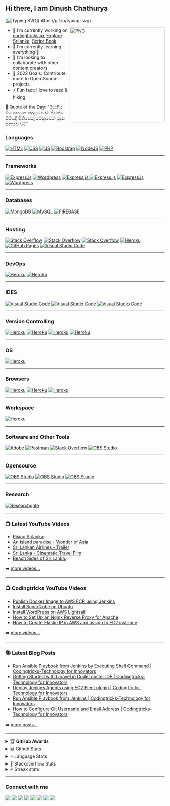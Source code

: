 ## Hi there, I am Dinush Chathurya
[![Typing SVG](https://readme-typing-svg.herokuapp.com/?lines=Full-Stack+Engineer;AWS+Community+Builder;Open-Source+Enthusiast;Artisan+Lover;Social+Media+Influencer;Blogger;YouTuber;and+Film+Maker!;)](https://git.io/typing-svg)

<img align="right" alt="PNG" src="https://github.com/dinushchathurya/dinushchathurya/blob/master/cat.png" width="300" height="300" />
<!-- ### I'm Social Media Influencer, Developer, Content Creator and Blogger! -->
<!-- <img src="https://media.giphy.com/media/hvRJCLFzcasrR4ia7z/giphy.gif" width="10px" height="30px"> -->

- 🔭 I’m currently working on  [codingtricks.io](http://codingtricks.io/), [Explore Srilanka](https://www.youtube.com/channel/UCEByobwqWIcn7ujLG9TTDcQ), [Script Book](https://github.com/dinushchathurya/script-book)
- 🌱 I’m currently learning everything 🤣
- 👯 I’m looking to collaborate with other content creators
- 🥅 2022 Goals: Contribute more to Open Source projects
- ⚡ Fun fact: I love to read & hiking

<!-- start quote -->
💬 Quote of the Day: "මියගිය විට හෙලන කඳුලට වඩා ජීවත්ව සිටියදී මිනිසෙකු වෙනුවෙන් පුදන සිනහව වටී"
<!-- end quote -->

### Languages 

<a href="#"><img alt="HTML" src="https://img.shields.io/badge/HTML%20-%23E34F26.svg?logo=html5&logoColor=white" ></a>
<a href="#"><img alt="CSS" src="https://img.shields.io/badge/CSS%20-%231572B6.svg?logo=css3&logoColor=white" ></a>
<a href="#"><img alt="JS" src="https://img.shields.io/badge/JavaScript%20-%23F7DF1E.svg?logo=javascript&logoColor=black" ></a>
<a href="#"><img alt="Boostrap" src="https://img.shields.io/badge/-Bootstrap-563D7C?&logo=bootstrap" ></a>
<a href="#"><img alt="NodeJS" src="https://img.shields.io/badge/Node.js%20-%2343853D.svg?logo=node-dot-js&logoColor=white" ></a>
<a href="#"><img alt="PHP" src="https://img.shields.io/badge/PHP-%23777BB4.svg?logo=php&logoColor=white"></a>
<!-- <a href="#"><img alt="Markdown" src="https://img.shields.io/badge/Markdown-%23000000.svg?logo=markdown&logoColor=white" ></a>
<a href="#"><img alt="TypeScript" src="https://img.shields.io/badge/TypeScript%20-%23007ACC.svg?logo=typescript&logoColor=white" ></a> -->
<!-- <a href="#"><img alt="SQL" src="https://img.shields.io/badge/SQL%20-%23025E8C.svg?logo=amazon-dynamodb&logoColor=white" ></a> -->

---
### Frameworks

<a href="#"><img alt="Express.js" src="https://img.shields.io/badge/Laravel-black?&logo=laravel&logoColor" ></a>
<a href="#"><img alt="Wordpress" src="https://img.shields.io/badge/Ionic-3880FF?&logo=ionic&logoColor=white" ></a>
<a href="#"><img alt="Express.js" src="https://img.shields.io/badge/Express.js%20-%23404d59.svg?logo=express&logoColor=white"> </a>
<a href="#"><img alt="Express.js" src="https://img.shields.io/badge/Tailwind_CSS-38B2AC?&logo=tailwind-css&logoColor=white" ></a>
<a href="#"><img alt="Express.js" src="https://img.shields.io/badge/jQuery-0769AD?&logo=jquery&logoColor=white" ></a>
<a href="#"><img alt="Wordpress" src="https://img.shields.io/badge/Wordpress-21759B?logo=wordpress&logoColor=white" ></a>
<!-- <a href="#"><img alt="Express.js" src="https://img.shields.io/badge/React-20232A?&logo=react&logoColor=61DAFB" ></a>
<a href="#"><img alt="Express.js" src="https://img.shields.io/badge/Vue.js-35495E?&logo=vue-dot-js&logoColor=4FC08D" ></a> -->
<!-- <a href="#"><img alt="Express.js" src="https://img.shields.io/badge/GraphQl-E10098?&logo=graphql&logoColor=white" ></a> -->
<!-- <a href="#"><img alt="Express.js" src="https://img.shields.io/badge/Angular-DD0031?&logo=angular&logoColor=white" ></a> -->

---

### Databases

<a href="#"><img alt="MongoDB" src ="https://img.shields.io/badge/MongoDB-%234ea94b.svg?logo=mongodb&logoColor=white"></a>
<a href="#"><img alt="MySQL" src="https://img.shields.io/badge/MySQL-%2300f.svg?logo=mysql&logoColor=white"></a>
<a href="#"><img alt="FIREBASE" src="https://img.shields.io/badge/Firebase-007ACC?&logo=firebase" ></a>

---

### Hosting

<a href="#"><img alt="Stack Overflow" src="https://img.shields.io/badge/Amazon_AWS-232F3E?&logo=amazon-aws&logoColor=white"></a>
<a href="#"><img alt="Stack Overflow" src="https://img.shields.io/badge/Digital_Ocean-0080FF?&logo=DigitalOcean&logoColor=white"></a>
<a href="#"><img alt="Stack Overflow" src="https://img.shields.io/badge/Netlify-00C7B7?&logo=netlify&logoColor=white"></a>
<a href="#"><img alt="Heroku" src="https://img.shields.io/badge/Heroku%20-%23430098.svg?logo=heroku&logoColor=white"></a>
<a href="#"><img alt="GitHub Pages" src="https://img.shields.io/badge/GitHub%20Pages-%23327FC7.svg?logo=github&logoColor=white" ></a>
<a href="#"><img alt="Visual Studio Code" src="https://img.shields.io/badge/Nginx-009639?&logo=nginx&logoColor=whitet"></a> 

---
### DevOps

<a href="#"><img alt="Heroku" src="https://img.shields.io/badge/-Docker-black?&logo=docker"></a>
<a href="#"><img alt="Heroku" src="https://img.shields.io/badge/Jenkins-D24939?&logo=Jenkins&logoColor=white"></a>

---

### IDES

<a href="#"><img alt="Visual Studio Code" src="https://img.shields.io/badge/Visual%20Studio%20Code-0078d7.svg?logo=visual-studio-code&logoColor=white"></a>
<a href="#"><img alt="Visual Studio Code" src="https://img.shields.io/badge/Atom-66595C?&logo=Atom&logoColor=white"></a>
<a href="#"><img alt="Visual Studio Code" src="https://img.shields.io/badge/sublime_text-%23575757.svg?&logo=sublime-text&logoColor=important"></a>

---

### Version Controlling

<a href="#"><img alt="Heroku" src="https://img.shields.io/badge/-Git-black?&logo=git" ></a>
<a href="#"><img alt="Heroku" src="https://img.shields.io/badge/-GitHub-181717?style=flat-square&logo=github" ></a>
<a href="#"><img alt="Heroku" src="https://img.shields.io/badge/GitLab-330F63?&logo=gitlab&logoColor=white" ></a>
<a href="#"><img alt="Heroku" src="https://img.shields.io/badge/Bitbucket-330F63?&logo=bitbucket&logoColor=white" ></a>

---

### OS

<a href="#"><img alt="Heroku" src="https://img.shields.io/badge/Windows-0078D6?&logo=windows&logoColor=white" ></a>

---

### Browsers

<a href="#"><img alt="Heroku" src="https://img.shields.io/badge/Google_chrome-4285F4?&logo=Google-chrome&logoColor=white" ></a>
<a href="#"><img alt="Heroku" src="https://img.shields.io/badge/Firefox_Browser-FF7139?&logo=Firefox-Browser&logoColor=white" ></a>
<a href="#"><img alt="Heroku" src="https://img.shields.io/badge/Opera-FF1B2D?&logo=Opera&logoColor=white" ></a>

---

### Workspace

<a href="#"><img alt="Heroku" src="https://img.shields.io/badge/AMD-Radeon_R5-ED1C24?&logo=amd&logoColor=white" ></a>

---

### Software and Other Tools

<a href="#"><img alt="Adobe" src="https://img.shields.io/badge/Adobe%20-%23FF0000.svg?logo=adobe&logoColor=white"></a>
<a href="#"><img alt="Postman" src="https://img.shields.io/badge/Postman-FF6C37?logo=postman&logoColor=white"></a>
<a href="#"><img alt="Stack Overflow" src="https://img.shields.io/badge/-Stack%20Overflow-FE7A16?logo=stack-overflow&logoColor=white"></a>
<a href="#"><img alt="OBS Studio" src="https://img.shields.io/badge/-OBS%20Studio-302E31?logo=obs-studio&logoColor=white"></a>

---

### Opensource

<a href="https://packagist.org/packages/dinushchathurya/"><img alt="OBS Studio" src="https://img.shields.io/badge/Packagist-F28D1A?logo=packagist&logoColor=white"></a>
<a href="https://www.npmjs.com/~dinush"><img alt="OBS Studio" src="https://img.shields.io/badge/Npm-181717?logo=npm&logoColor=white"></a>
<a href="https://www.kaggle.com/dinushchathurya"><img alt="OBS Studio" src="https://img.shields.io/badge/Kaggle-20BEFF?logo=kaggle&logoColor=white"></a>

---

### Research 

<a href="https://www.researchgate.net/publication/330912896_ARE_THE_SRI_LANKAN_CYBER_CRIME_LAWS_SUFFICIENT_TO_SAFEGUARD_TO_IT_PROFESSIONALS_AND_THE_VICTIMS_OF_THE_CYBER_ATTACKS"><img alt="Researchgate" src="https://img.shields.io/badge/Research_Gate-00CCBB.svg?&logo=ResearchGate&logoColor=white"></a>

---

### 📺 Latest YouTube Videos

<!-- YOUTUBE:START -->
- [Rising Srilanka](https://www.youtube.com/watch?v=9E92mYNIepA)
- [An Island paradise - Wonder of Asia](https://www.youtube.com/watch?v=oOgxKIV641o)
- [Sri Lankan Airlines - Trailer](https://www.youtube.com/watch?v=U9oPv_T2k8g)
- [Sri  Lanka - Cinematic Travel Film](https://www.youtube.com/watch?v=wfhQf8EcSXU)
- [Beach Sides of Sri Lanka.](https://www.youtube.com/watch?v=imBeu23sUf8)
<!-- YOUTUBE:END -->


➡️ [more videos...](https://www.youtube.com/channel/UCEByobwqWIcn7ujLG9TTDcQ)

---

### 📺 Codingtricks YouTube Videos 

<!-- BLOG-POST-LIST:START -->
- [Publish Docker Image to AWS ECR using Jenkins](https://www.youtube.com/watch?v=tQaruk4z2to)
- [Install SonarQube on Ubuntu](https://www.youtube.com/watch?v=iu6YCHA8iZ8)
- [Install WordPress on AWS Lightsail](https://www.youtube.com/watch?v=H2z02sHiobs)
- [How to Set Up an Nginx Reverse Proxy for Apache](https://www.youtube.com/watch?v=vuH1HQTrtWQ)
- [How to Create Elastic IP in AWS and assign to EC2 instance](https://www.youtube.com/watch?v=PpyqSEuGqiY)
<!-- BLOG-POST-LIST:END -->

➡️ [more videos...](https://www.youtube.com/channel/UCCZT71rHQ175Du-1tEviVBA)

---

### 📚 Latest Blog Posts

<!-- BLOG:START -->
- [Run Ansible Playbook from Jenkins by Executing Shell Command | Codingtricks-Technology for Innovators](https://codingtricks.io/how-to-run-ansible-playbook-from-jenkins-by-executing-shell-command/)
- [Getting Started with Laravel in CodeLobster IDE | Codingtricks-Technology for Innovators](https://codingtricks.io/getting-started-with-laravel-in-codelobster-ide/)
- [Deploy Jenkins Agents using EC2 Fleet plugin | Codingtricks-Technology for Innovators](https://codingtricks.io/deploy-jenkins-agents-using-ec2-fleet-plugin/)
- [Run Ansible Playbook from Jenkins | Codingtricks-Technology for Innovators](https://codingtricks.io/how-to-run-ansible-playbook-from-jenkins/)
- [How to Configure Git Username and Email Address | Codingtricks-Technology for Innovators](https://codingtricks.io/how-to-configure-git-username-and-email/)
<!-- BLOG:END -->
➡️ [more posts...](https://codingtricks.io)

---

<!-- markdownlint-disable MD033 -->
<details>
    <summary>&#127942 <b>GitHub Awards</b></summary><br/>

![Github Trophy](https://github-profile-trophy.vercel.app/?username=dinushchathurya)

</details>

<details>
  <summary>📊 Github Stats</summary>
<br><br>
  <img alt="Dinush Chathurya Github Stats" src="https://github-readme-stats.vercel.app/api?username=dinushchathurya&count_private=true&show_icons=true&theme=algolia" style="height:214px;"/>
</details>

<details>
  <summary>&#11088 Language Stats</summary>
<br><br>
    <img alt="Top Languages" src="https://github-readme-stats.vercel.app/api/top-langs/?username=dinushchathurya&theme=algolia&langs_count=15&layout=compact" />

</details>

<details>
  <summary>&#127943 Stackoverflow Stats</summary>
  <br><br>

[![Omid Nikrah StackOverflow](https://github-readme-stackoverflow.vercel.app/?userID=9960450&theme=dark)](https://stackoverflow.com/users/9960450/dinush-chathurya)

</details>

<details>
<summary>🔥 Streak stats</summary>
<br><br>

[![GitHub Streak](https://github-readme-streak-stats.herokuapp.com?user=dinushchathurya&theme=highcontrast&hide_border=true)](https://git.io/streak-stats)

</details>
<!-- markdownlint-enable MD033 -->

---

### Connect with me

[<img src="https://img.shields.io/badge/Facebook-1877F2?&logo=facebook&logoColor=white"/>](https://m.facebook.com/dinush.chathurya)
[<img src="https://img.shields.io/badge/Twitter-1DA1F2?&logo=twitter&logoColor=white"/>](https://twitter.com/DinushChathurya)
[<img src="https://img.shields.io/badge/LinkedIn-0077B5?&logo=linkedin&logoColor=white"/>](https://www.linkedin.com/in/dinushchathurya)
[<img src="https://img.shields.io/badge/YouTube-FF0000?&logo=youtube&logoColor=white"/>](https://www.youtube.com/channel/UCEByobwqWIcn7ujLG9TTDcQ)
[<img src="https://img.shields.io/badge/Website-4353FF?&logo=webflow&logoColor=white"/>](https://dinushchathurya.github.io)
[<img src="https://img.shields.io/badge/Radio-E434AA?&logo=drooble&logoColor=white"/>](https://dinushchathurya.github.io/radio)
[<img src="https://img.shields.io/badge/Patreon-FF424D?&logo=patreon&logoColor=white"/>](https://www.patreon.com/dinushchathurya)
[<img src="https://img.shields.io/badge/Blog-FFA500?&logo=rss&logoColor=white"/>](https://codingtricks.io/)

